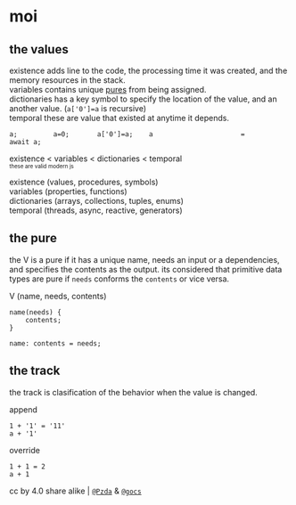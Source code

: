 # moi

## the values
existence adds line to the code, the processing time it was created, and the memory resources in the stack.\
variables contains unique [pures](#the-pure) from being assigned.\
dictionaries has a key symbol to specify the location of the value, and an another value. (`a['0']=a` is recursive)\
temporal these are value that existed at anytime it depends.

    a;         a=0;       a['0']=a;    a                      =                                               await a;
existence < variables < dictionaries < temporal\
<sup><sub>these are valid modern js</sub></sup>

existence (values, procedures, symbols)\
variables (properties, functions)\
dictionaries (arrays, collections, tuples, enums)\
temporal (threads, async, reactive, generators)

## the pure
the V is a pure if it has a unique name, needs an input or a dependencies, and specifies the contents as the output.
its considered that primitive data types are pure if `needs` conforms the `contents` or vice versa.

V (name, needs, contents)
```
name(needs) {
    contents;
}
```
```
name: contents = needs;
```

## the track
the track is clasification of the behavior when the value is changed.

append
```
1 + '1' = '11'
a + '1'
```
override 
```
1 + 1 = 2
a + 1
```

cc by 4.0 share alike | [`@Pzda`](https://github.com/Pzda) & [`@gocs`](https://github.com/gocs)
